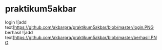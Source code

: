 # praktikum5akbar
login
![add text]https://github.com/akbarpra/praktikum5akbar/blob/master/login.PNG
berhasil
![add text]https://github.com/akbarpra/praktikum5akbar/blob/master/berhasil.PNG
